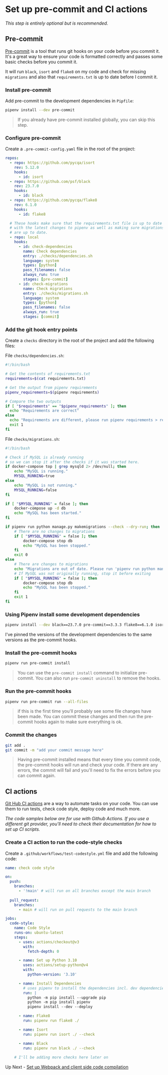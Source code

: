 # Set up pre-commit and CI actions

*This step is entirely optional but is recommended.*

## Pre-commit

[Pre-commit](https://pre-commit.com) is a tool that runs git hooks on your code before you commit it. It's a great way to ensure your code is formatted correctly and passes some basic checks before you commit it.

It will run `black`, `isort` and `flake8` on my code and check for missing `migrations` and also that `requirements.txt` is up to date before I commit it.

### Install pre-commit

Add pre-commit to the development dependencies in `Pipfile`:

```bash
pipenv install --dev pre-commit
```

> If you already have pre-commit installed globally, you can skip this step.

### Configure pre-commit

Create a `.pre-commit-config.yaml` file in the root of the project:

```yaml
repos:
  - repo: https://github.com/pycqa/isort
    rev: 5.12.0
    hooks:
      - id: isort
  - repo: https://github.com/psf/black
    rev: 23.7.0
    hooks:
      - id: black
  - repo: https://github.com/pycqa/flake8
    rev: 6.1.0
    hooks:
      - id: flake8

  # These hooks make sure that the requirements.txt file is up to date
  # with the latest changes to pipenv as well as making sure migrations
  # are up to date.
  - repo: local
    hooks:
      - id: check-dependencies
        name: Check dependencies
        entry: ./checks/dependencies.sh
        language: system
        types: [python]
        pass_filenames: false
        always_run: true
        stages: [pre-commit]
      - id: check-migrations
        name: Check migrations
        entry: ./checks/migrations.sh
        language: system
        types: [python]
        pass_filenames: false
        always_run: true
        stages: [commit]
```

### Add the git hook entry points

Create a `checks` directory in the root of the project and add the following files:

File `checks/dependencies.sh`:

```bash
#!/bin/bash

# Get the contents of requirements.txt
requirements=$(cat requirements.txt)

# Get the output from pipenv requirements
pipenv_requirements=$(pipenv requirements)

# Compare the two outputs
if [ "$requirements" == "$pipenv_requirements" ]; then
  echo "Requirements are correct"
else
  echo "Requirements are different, please run pipenv requirements > requirements.txt and stage the changes"
  exit 1
fi
```

File `checks/migrations.sh`:

```bash
#!/bin/bash

# Check if MySQL is already running
# so we can stop it after the checks if it was started here.
if docker-compose top | grep mysqld 2> /dev/null; then
    echo "MySQL is running."
    MYSQL_RUNNING=true
else
    echo "MySQL is not running."
    MYSQL_RUNNING=false
fi

if [ "$MYSQL_RUNNING" = false ]; then
    docker-compose up -d db
    echo "MySQL has been started."
fi

if pipenv run python manage.py makemigrations --check --dry-run; then
    # There are no changes to migrations
    if [ "$MYSQL_RUNNING" = false ]; then
        docker-compose stop db
        echo "MySQL has been stopped."
    fi
    exit 0
else
    # There are changes to migrations
    echo "Migrations are out of date. Please run 'pipenv run python manage.py makemigrations' and commit the changes."
    # If MySQL was not originally running, stop it before exiting
    if [ "$MYSQL_RUNNING" = false ]; then
        docker-compose stop db
        echo "MySQL has been stopped."
    fi
    exit 1
fi
```

### Using Pipenv install some development dependencies

```bash
pipenv install --dev black==23.7.0 pre-commit==3.3.3 flake8==6.1.0 isort==5.12.0 tomli==2.0.1
```

I've pinned the versions of the development dependencies to the same versions as the pre-commit hooks.

### Install the pre-commit hooks

```bash
pipenv run pre-commit install
```

> You can use the `pre-commit install` command to initialize pre-commit. You can also run `pre-commit uninstall` to remove the hooks.

### Run the pre-commit hooks

```bash
pipenv run pre-commit run --all-files
```

> if this is the first time you'll probably see some file changes have been made. You can commit these changes and then run the pre-commit hooks again to make sure everything is ok.

### Commit the changes

```bash
git add .
git commit -m "add your commit message here"
```

> Having pre-commit installed means that every time you commit code, the pre-commit hooks will run and check your code. If there are any errors, the commit will fail and you'll need to fix the errors before you can commit again.

## CI actions

[Git Hub CI actions](https://docs.github.com/en/actions) are a way to automate tasks on your code. You can use them to run tests, check code style, deploy code and much more.

*The code samples below are for use with Github Actions. If you use a different git provider, you'll need to check their documentation for how to set up CI scripts.*

### Create a CI action to run the code-style checks

Create a `.github/workflows/test-codestyle.yml` file and add the following code:

```yaml
name: check code style

on:
  push:
    branches:
      - '!main' # will run on all branches except the main branch
      
  pull_request:
    branches:
      - main # will run on pull requests to the main branch

jobs:
  code-style:
    name: Code Style
    runs-on: ubuntu-latest
    steps:
      - uses: actions/checkout@v3
        with:
          fetch-depth: 0

      - name: Set up Python 3.10
        uses: actions/setup-python@v4
        with:
          python-version: '3.10'

      - name: Install Dependencies
        # uses pipenv to install the dependencies incl. dev dependencies
        run: |
          python -m pip install --upgrade pip
          python -m pip install pipenv
          pipenv install --dev --deploy

      - name: Flake8
        run: pipenv run flake8 ./

      - name: Isort
        run: pipenv run isort ./ --check

      - name: Black
        run: pipenv run black ./ --check
    
    # I'll be adding more checks here later on
```

Up Next - [Set up Webpack and client side code compilation](./n-frontend-compiling.md)
